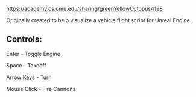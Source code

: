https://academy.cs.cmu.edu/sharing/greenYellowOctopus4198

Originally created to help visualize a vehicle flight script for Unreal Engine

## Controls:
Enter - Toggle Engine

Space - Takeoff

Arrow Keys - Turn

Mouse Click - Fire Cannons
